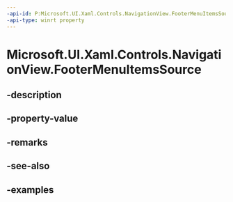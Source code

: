 ```yaml
---
-api-id: P:Microsoft.UI.Xaml.Controls.NavigationView.FooterMenuItemsSource
-api-type: winrt property
---
```


# Microsoft.UI.Xaml.Controls.NavigationView.FooterMenuItemsSource

<!--
public object FooterMenuItemsSource { get; set; }
-->


## -description

## -property-value

## -remarks

## -see-also

## -examples


